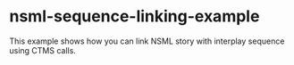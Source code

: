 # nsml-sequence-linking-example
This example shows how you can link NSML story with interplay sequence using CTMS calls.
